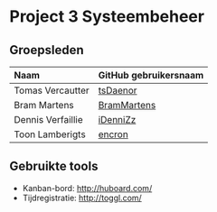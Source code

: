 # Project 3 Systeembeheer

## Groepsleden

| Naam     | GitHub gebruikersnaam                   |
| :---     | :---                                    |
| Tomas Vercautter | [tsDaenor](https://github.com/tsDaenor) |
| Bram Martens | [BramMartens](https://github.com/BramMartens) |
| Dennis Verfaillie | [iDenniZz](https://github.com/iDenniZz) |
| Toon Lamberigts | [encron](https://github.com/encron) |

## Gebruikte tools

* Kanban-bord: <http://huboard.com/>
* Tijdregistratie: <http://toggl.com/>
